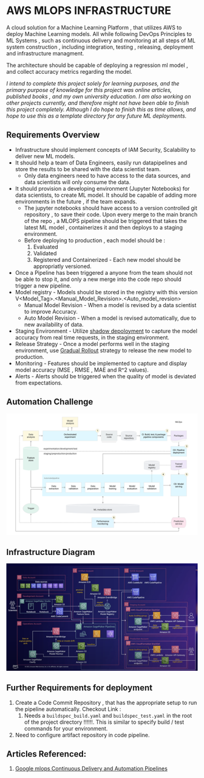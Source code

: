 # AWS MLOPS INFRASTRUCTURE

A cloud solution for a Machine Learning Platform , that utilizes AWS to deploy Machine Learning models. All while following DevOps Principles to ML Systems , such as continuous delivery and monitoring at all steps of ML system construction , including integration, testing , releasing, deployment and infrastructure managment.

The architecture should be capable of deploying a regression ml model , and collect accuracy metrics regarding the model.

_I intend to complete this project solely for learning purposes, and the primary purpose of knowledge for this project was online articles, published books , and my own university education. I am also working on other projects currently, and therefore might not have been able to finish this project completely. Although I do hope to finish this as time allows, and hope to use this as a template directory for any future ML deployments._

## Requirements Overview

- Infrastructure should implement concepts of IAM Security, Scalability to deliver new ML models.
- It should help a team of Data Engineers, easily run datapipelines and store the results to be shared with the data scientist team.
  - Only data engineers need to have access to the data sources, and data scientists will only consume the data.
- It should provision a developing environment (Jupyter Notebooks) for data scientists, to create ML model. It should be capable of adding more environments in the future , if the team expands.
  - The jupyter notebooks should have access to a version controlled git repository , to save their code. Upon every merge to the main branch of the repo , a MLOPS pipeline should be triggered that takes the latest ML model , containerizes it and then deploys to a staging environment.
  - Before deploying to production , each model should be :
    1. Evaluated
    2. Validated
    3. Registered and Containerized - Each new model should be appropriatly versioned.
- Once a Pipeline has been triggered a anyone from the team should not be able to stop it, and only a new merge into the code repo should trigger a new pipeline.
- Model registry - Models should be stored in the registry with this version V<Model_Tag>.<Manual_Model_Revision>.<Auto_model_revsion>
  - Manual Model Revision - When a model is revised by a data scientist to improve Accuracy.
  - Auto Model Revision - When a model is revised automatically, due to new availability of data.
- Staging Environment - Utilize <u>shadow depoloyment</u> to capture the model accuracy from real time requests, in the staging environment.
- Release Strategy - Once a model performs well in the staging environment, use <u>Gradual Rollout</u> strategy to release the new model to production.
- Monitoring - Features should be implemented to capture and display model accuracy (MSE , RMSE , MAE and R^2 values).
- Alerts - Alerts should be triggered when the quality of model is deviated from expectations.

## Automation Challenge

![MLOPS Process](./images/mlops_processes.svg)

## Infrastructure Diagram

![Architecture Diagram](./images/architecture_diagram.png)

## Further Requirements for deployment

1. Create a Code Commit Repository , that has the appropriate setup to run the pipeline automatically. Checkout Link : 
   1. Needs a ```buildspec_build.yaml``` and ```buildspec_test.yaml``` in the root of the project directory !!!!!!. This is similar to specify build / test commands for your environment.
2. Need to configure artifact repository in code pipeline.

## Articles Referenced:

1. [Google mlops Continuous Delivery and Automation Pipelines](https://cloud.google.com/architecture/mlops-continuous-delivery-and-automation-pipelines-in-machine-learning)
